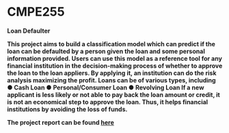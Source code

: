 # CMPE255
<b>Loan Defaulter<b>

This project aims to build a classification model which can predict if the loan can be defaulted by a person given the loan and some personal information provided. Users can use this model as a reference tool for any financial institution in the decision-making process of whether to approve the loan to the loan appliers. By applying it, an institution can do the risk analysis maximizing the profit. Loans can be of various types, including ● Cash Loan ● Personal/Consumer Loan ● Revolving Loan  If a new applicant is less likely or not able to pay back the loan amount or credit, it is not an economical step to approve the loan. Thus, it helps financial institutions by avoiding the loss of funds. 
 
The project report can be found [here](https://github.com/0xLighty/CMPE255/blob/main/255%20Project%20Report.pdf)
